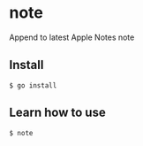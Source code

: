 # note

Append to latest Apple Notes note

## Install

```
$ go install
```

## Learn how to use

```
$ note
```
